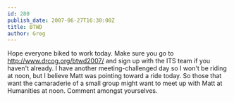 ```yaml
---
id: 280
publish_date: 2007-06-27T16:30:00Z
title: BTWD
author: Greg
---
```

Hope everyone biked to work today. Make sure you go to http://www.drcog.org/btwd2007/ and sign up with the ITS team if you haven't already. I have another meeting-challenged day so I won't be riding at noon, but I believe Matt was pointing toward a ride today. So those that want the camaraderie of a small group might want to meet up with Matt at Humanities at noon. Comment amongst yourselves.